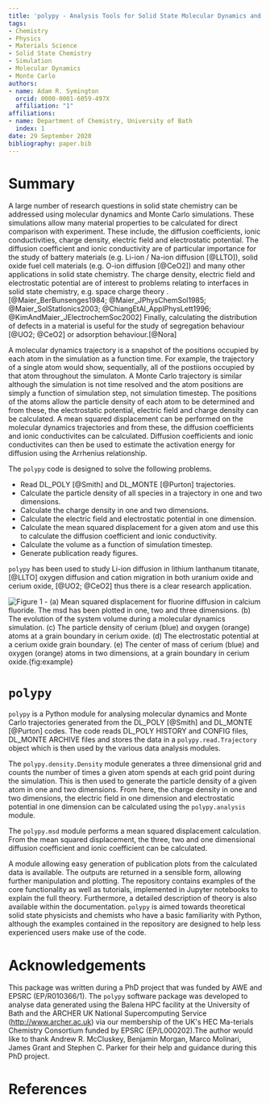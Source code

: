 ```yaml
---
title: 'polypy - Analysis Tools for Solid State Molecular Dynamics and Monte Carlo Trajectories'
tags:
- Chemistry
- Physics
- Materials Science
- Solid State Chemistry
- Simulation
- Molecular Dynamics
- Monte Carlo
authors:
- name: Adam R. Symington
  orcid: 0000-0001-6059-497X
  affiliation: "1"
affiliations:
- name: Department of Chemistry, University of Bath
  index: 1
date: 29 September 2020
bibliography: paper.bib
---
```


# Summary

A large number of research questions in solid state chemistry can be addressed using molecular dynamics and Monte Carlo simulations. These simulations allow many material properties to be calculated for direct comparison with experiment. These include, the diffusion coefficients, ionic conductivities, charge density, electric field and electrostatic potential. The diffusion coefficient and ionic conductivity are of particular importance for the study of battery materials (e.g. Li-ion / Na-ion diffusion [@LLTO]), solid oxide fuel cell materials (e.g. O-ion diffusion [@CeO2]) and many other applications in solid state chemistry. The charge density, electric field and electrostatic potential are of interest to problems relating to interfaces in solid state chemistry, e.g. space charge theory .[@Maier_BerBunsenges1984; @Maier_JPhysChemSol1985; @Maier_SolStatIonics2003; @ChiangEtAl_ApplPhysLett1996; @KimAndMaier_JElectrochemSoc2002] Finally, calculating the distribution of defects in a material is useful for the study of segregation behaviour [@UO2; @CeO2] or adsorption behaviour.[@Nora]

A molecular dynamics trajectory is a snapshot of the positions occupied by each atom in the simulation as a function time. For example, the trajectory of a single atom would show, sequentially, all of the postiions occupied by that atom throughout the simulaton. A Monte Carlo trajectory is similar although the simulation is not time resolved and the atom positions are simply a function of simulation step, not simulation timestep. The positions of the atoms allow the particle density of each atom to be determined and from these, the electrostatic potential, electric field and charge density can be calculated. A mean squared displacement can be performed on the molecular dynamics trajectories and from these, the diffusion coefficients and ionic conductivites can be calculated. Diffusion coefficients and ionic conductivites can then be used to estimate the activation energy for diffusion using the Arrhenius relationship. 

The `polypy` code is designed to solve the following problems.

- Read DL_POLY [@Smith] and DL_MONTE [@Purton] trajectories.
- Calculate the particle density of all species in a trajectory in one and two dimensions.
- Calculate the charge density in one and two dimensions.
- Calculate the electric field and electrostatic potential in one dimension.
- Calculate the mean squared displacement for a given atom and use this to calculate the diffusion coefficient and ionic conductivity.
- Calculate the volume as a function of simulation timestep.
- Generate publication ready figures.

`polypy` has been used to study Li-ion diffusion in lithium lanthanum titanate, [@LLTO] oxygen diffusion and cation migration in both uranium oxide and cerium oxide, [@UO2; @CeO2] thus there is a clear research application. 

![Figure 1 - (a) Mean squared displacement for fluorine diffusion in calcium fluoride. The msd has been plotted in one, two and three dimensions. (b) The evolution of the system volume during a molecular dynamics simulation. (c) The particle density of cerium (blue) and oxygen (orange) atoms at a grain boundary in cerium oxide. (d) The electrostatic potential at a cerium oxide grain boundary. (e) The center of mass of cerium (blue) and oxygen (orange) atoms in two dimensions, at a grain boundary in cerium oxide.{fig:example}](fig_1.png)

# `polypy`

`polypy` is a Python module for analysing molecular dynamics and Monte Carlo trajectories generated from the DL_POLY [@Smith] and DL_MONTE [@Purton] codes. The code reads DL_POLY HISTORY and CONFIG files, DL_MONTE ARCHIVE files and stores the data in a `polypy.read.Trajectory` object which is then used by the various data analysis modules.

The `polypy.density.Density` module generates a three dimensional grid and counts the number of times a given atom spends at each grid point during the simulation. This is then used to generate the particle density of a given atom in one and two dimensions. From here, the charge density in one and two dimensions, the electric field in one dimension and electrostatic potential in one dimension can be calculated using the `polypy.analysis` module. 

The `polypy.msd` module performs a mean squared displacement calculation. From the mean squared displacement, the three, two and one dimensional diffusion coefficient and ionic coefficient can be calculated. 

A module allowing easy generation of publication plots from the calculated data is available. The outputs are returned in a sensible form, allowing further manipulation and plotting.
The repository contains examples of the core functionality as well as tutorials, implemented in Jupyter notebooks to explain the full theory. Furthermore, a detailed description of theory is also available within the documentation. `polypy` is aimed towards theoretical solid state physicists and chemists who have a basic familiarity with Python, although the examples contained in the repository are designed to help less experienced users make use of the code.

# Acknowledgements
  
This package was written during a PhD project that was funded by AWE and EPSRC (EP/R010366/1). The `polypy` software package was developed to analyse data generated using the Balena HPC facility at the University of Bath and the ARCHER UK National Supercomputing Service (http://www.archer.ac.uk) via our membership of the UK's HEC Ma-terials Chemistry Consortium funded by EPSRC (EP/L000202).The author would like to thank Andrew R. McCluskey, Benjamin Morgan, Marco Molinari, James Grant and Stephen C. Parker for their help and guidance during this PhD project.

# References